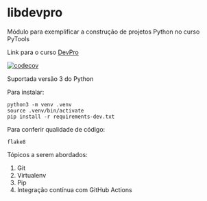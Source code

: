 # libdevpro
Módulo para exemplificar a construção de projetos Python no curso PyTools

Link para o curso [DevPro](https://pythonpro.com.br/)

[![codecov](https://codecov.io/gh/thiago-garcia/libdevpro/branch/master/graph/badge.svg?token=7IDLTOZ8F7)](https://codecov.io/gh/thiago-garcia/libdevpro)

Suportada versão 3 do Python

Para instalar:

```console
python3 -m venv .venv
source .venv/bin/activate
pip install -r requirements-dev.txt
```

Para conferir qualidade de código:

```console
flake8
```

Tópicos a serem abordados:
1. Git
2. Virtualenv
3. Pip
4. Integração contínua com GitHub Actions